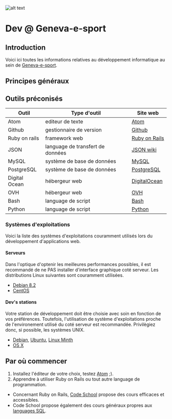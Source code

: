 ![alt text](https://lh3.googleusercontent.com/upY2lzJL3QArYRNXIgtG5-Ddp566Pm9hTrTIjhk8B7vPlSB6ukXUOFkyThOze7J_m5_1lx8SiyqmAFe6QGyrdGzr8kCAKw-1L04LD9lutc9ZxlRVVNkbiQvsFxb4mhuUpPqsGFenFGas2_cIXvK-1GuUz6H_ALuRVcxIkM_-oLtXvpdYE1auKyuroy5p0o8daR6MTylbzRiiip50gaWZv_MBJfKhv2JBNs6ZOwMZEoPQl1bpylzpmqhImdFg1p1gINya086RViqWjAm-MvqwtKCReoW_XnMOKDgftSJ0fr-aRzw5aVlP_ixNuZ1YIS6-Cu6dZ0c83KHbYXOCFVGwHgd217b-1csd1z7--cKgAt3OksWmA6S732lNEUgeb1m4M6CmmDqueAhNEp-hI-QpMuuBpHwCbY9OnMDbHrtT9XjkX7kGxg089_itxGno4IuT5BiI_o38DUAbKzdICDA463jcKLJ01lztynHKs8uMHOVdf_jBLc8jsPKngObNAVFfMMXkaZMcaGH1BtHsN9ID45SILDJ0FDVjcyei4B9fSZwajrArchr5Tgt4haRISiTKMtnp=w104-no "Logo Geneva-e-sport")

# Dev @ Geneva-e-sport
## Introduction
Voici ici toutes les informations relatives au développement informatique au sein de [Geneva-e-sport](http://geneva-e-sport.com).

## Principes généraux
## Outils préconisés

Outil         | Type d'outil                     | Site web
------------- | -------------------------------- | --------------------------------------------
Atom          | editeur de texte                 | [Atom](http://atom.io)
Github        | gestionnaire de version          | [Github](https://desktop.github.com)
Ruby on rails | framework web                    | [Ruby on Rails](http://rubyonrails.org)
JSON          | language de transfert de données | [JSON wiki](http://www.w3schools.com/json/)
MySQL         | système de base de données       | [MySQL](https://www.mysql.fr)
PostgreSQL    | système de base de données       | [PostgreSQL](http://www.postgresql.org)
Digital Ocean | hébergeur web                    | [DigitalOcean](https://www.digitalocean.com)
OVH           | hébergeur web                    | [OVH](https://www.ovh.com/fr/)
Bash          | language de script               | [Bash](https://www.gnu.org/software/bash/)
Python        | language de script               | [Python](https://python.org)

### Systèmes d'exploitations
Voici la liste des systèmes d'exploitations couramment utilisés lors du développement d'applications web.

#### Serveurs
Dans l'optique d'optenir les meilleures performances possibles, il est recommandé de ne PAS installer d'interface graphique coté serveur. Les distributions Linux suivantes sont couramment utilisées.
- [Debian 8.2](https://www.debian.org/index.fr.html)
- [CentOS](https://www.centos.org)

#### Dev's stations
Votre station de développement doit être choisie avec soin en fonction de vos préférences. Toutefois, l'utilisation de système d'exploitations proche de l'environement utilisé du coté serveur est recommandée. Privilègiez donc, si possible, les systèmes UNIX.
- [Debian](https://www.debian.org/index.fr.html), [Ubuntu](http://www.ubuntu.com), [Linux Minth](http://www.linuxmint.com)
- [OS X](http://www.apple.com/chfr/osx/)

## Par où commencer
1. Installez l'éditeur de votre choix, testez [Atom](http://atom.io) ;).
2. Apprendre à utiliser Ruby on Rails ou tout autre language de programmation.
  - Concernant Ruby on Rails, [Code School](https://www.codeschool.com/paths/ruby) propose des cours efficaces et accessibles.
  - Code School propose également des cours généraux propres aux [languages SQL](https://www.codeschool.com/paths/database).
